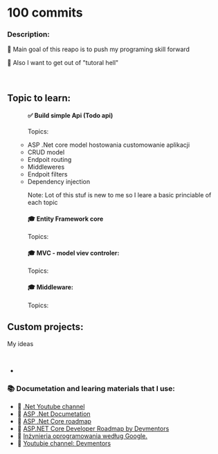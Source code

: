 <h1>100 commits</h1>
<h3>Description:</h3>
<p>🔵 Main goal of this reapo is to push my programing skill forward</p>
<p>🔵 Also I want to get out of "tutoral hell"</p>
<br>
<h2>Topic to learn:</h2>
<ul>
  <ul>
    <h4>✅ Build simple Api (Todo api)</h4>
    <p>Topics:</p>
      <li>ASP .Net core model hostowania customowanie aplikacji</li>
      <li>CRUD model</li>
      <li>Endpoit routing</li>
      <li>Middleweres</li>
      <li>Endpoit filters</li>
      <li>Dependency injection</li>
      <p>Note: Lot of this stuf is new to me so I leare a basic princiable of each topic</p>
  </ul>
  <ul>
    <h4>🎓 Entity Framework core</h4>
    <p>Topics:</p>
  </ul>
  <ul>
    <h4>🎓 MVC - model viev controler:</h4>
    <p>Topics:</p>
  </ul>
  <ul>
    <h4>🎓 Middleware:</h4>
    <p>Topics:</p>
  </ul>
  
</ul>

<h2>Custom projects:</h2>
<p>My ideas</p>
</br>
<ul>
  <li></li>
</ul>
<h3>📚 Documetation and learing materials that I use:</h3>
<ul>
  <li>📗 <a href="https://www.youtube.com/@dotnet/playlists">.Net Youtube channel</a></li>
  <li>📗 <a href="https://learn.microsoft.com/en-us/aspnet/core/?view=aspnetcore-6.0">ASP .Net Documetation</a></li>
  <li>📗 <a href="https://roadmap.sh/aspnet-core">ASP .Net Core roadmap</a></li>
  <li>📗 <a href="https://github.com/devmentors/aspnetcore-developer-roadmap">ASP.NET Core Developer Roadmap by Devmentors</a></li>
  <li>📗 <a href="https://helion.pl/ksiazki/inzynieria-oprogramowania-wedlug-google-czego-warto-sie-nauczyc-o-tworzeniu-oprogramowania-titus-winters-tom-manshreck-hyrum-wright,iogoog.htm#format/d">Inżynieria oprogramowania według Google.</a></li>
  <li>📗 <a href="https://www.youtube.com/@DevMentorsPL/featured">Youtubie channel: Devmentors</a></li>
</ul>
